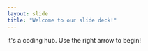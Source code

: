 ```yaml
---
layout: slide
title: "Welcome to our slide deck!"
---
```

it's a coding hub.
Use the right arrow to begin!
